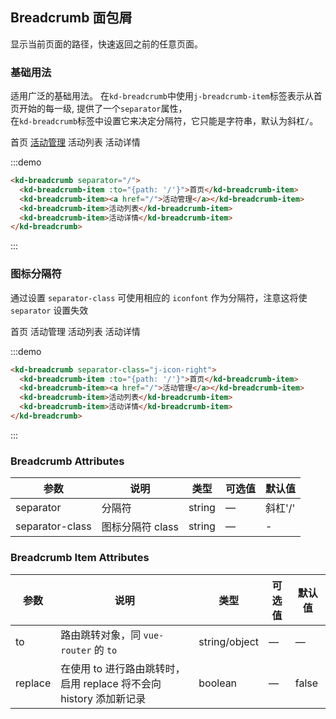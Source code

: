 ## Breadcrumb 面包屑
显示当前页面的路径，快速返回之前的任意页面。

### 基础用法

适用广泛的基础用法。
在`kd-breadcrumb`中使用`j-breadcrumb-item`标签表示从首页开始的每一级, 提供了一个`separator`属性，<br>
在`kd-breadcrumb`标签中设置它来决定分隔符，它只能是字符串，默认为斜杠`/`。

<div class="demo-box">
  <div class="demo-block">
    <j-breadcrumb separator="/">
      <j-breadcrumb-item :to="{path: '/'}">首页</j-breadcrumb-item>
      <j-breadcrumb-item><a href="/">活动管理</a></j-breadcrumb-item>
      <j-breadcrumb-item>活动列表</j-breadcrumb-item>
      <j-breadcrumb-item>活动详情</j-breadcrumb-item>
    </j-breadcrumb>
  </div>
</div>

:::demo
```html
<kd-breadcrumb separator="/">
  <kd-breadcrumb-item :to="{path: '/'}">首页</kd-breadcrumb-item>
  <kd-breadcrumb-item><a href="/">活动管理</a></kd-breadcrumb-item>
  <kd-breadcrumb-item>活动列表</kd-breadcrumb-item>
  <kd-breadcrumb-item>活动详情</kd-breadcrumb-item>
</kd-breadcrumb>
```
:::

### 图标分隔符
通过设置 `separator-class` 可使用相应的 `iconfont` 作为分隔符，注意这将使 `separator` 设置失效

<div class="demo-box">
  <div class="demo-block">
    <j-breadcrumb separator-class="j-icon-right">
      <j-breadcrumb-item :to="{ path: '/' }">首页</j-breadcrumb-item>
      <j-breadcrumb-item>活动管理</j-breadcrumb-item>
      <j-breadcrumb-item>活动列表</j-breadcrumb-item>
      <j-breadcrumb-item>活动详情</j-breadcrumb-item>
    </j-breadcrumb>
  </div>
</div>


 :::demo
```html
<kd-breadcrumb separator-class="j-icon-right">
  <kd-breadcrumb-item :to="{path: '/'}">首页</kd-breadcrumb-item>
  <kd-breadcrumb-item><a href="/">活动管理</a></kd-breadcrumb-item>
  <kd-breadcrumb-item>活动列表</kd-breadcrumb-item>
  <kd-breadcrumb-item>活动详情</kd-breadcrumb-item>
</kd-breadcrumb>
```
:::


### Breadcrumb Attributes
| 参数      | 说明          | 类型      | 可选值                           | 默认值  |
|---------- |-------------- |---------- |--------------------------------  |-------- |
| separator | 分隔符 | string | — | 斜杠'/' |
| separator-class | 图标分隔符 class | string | — | - |

### Breadcrumb Item Attributes
| 参数      | 说明          | 类型      | 可选值                           | 默认值  |
|---------- |-------------- |---------- |--------------------------------  |-------- |
| to        | 路由跳转对象，同 `vue-router` 的 `to` | string/object | — | — |
| replace   | 在使用 to 进行路由跳转时，启用 replace 将不会向 history 添加新记录 | boolean | — | false |
